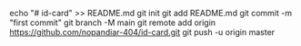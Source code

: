 echo "# id-card" >> README.md
git init
git add README.md
git commit -m "first commit"
git branch -M main
git remote add origin https://github.com/nopandiar-404/id-card.git
git push -u origin master
